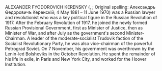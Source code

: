 ALEXANDER FYODOROVICH KERENSKY (, ; Original spelling: Александръ Ѳедоровичъ Керенскій; 4 May 1881 – 11 June 1970) was a Russian lawyer and revolutionist who was a key political figure in the Russian Revolution of 1917. After the February Revolution of 1917, he joined the newly formed Russian Provisional Government, first as Minister of Justice, then as Minister of War, and after July as the government's second Minister-Chairman. A leader of the moderate-socialist Trudovik faction of the Socialist Revolutionary Party, he was also vice-chairman of the powerful Petrograd Soviet. On 7 November, his government was overthrown by the Lenin-led Bolsheviks in the October Revolution. He spent the remainder of his life in exile, in Paris and New York City, and worked for the Hoover Institution.
